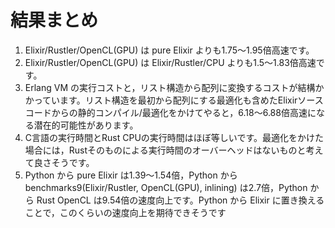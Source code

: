 # 結果まとめ

1. Elixir/Rustler/OpenCL(GPU) は pure Elixir よりも1.75〜1.95倍高速です。
2. Elixir/Rustler/OpenCL(GPU) は Elixir/Rustler/CPU よりも1.5〜1.83倍高速です。
3. Erlang VM の実行コストと，リスト構造から配列に変換するコストが結構かかっています。リスト構造を最初から配列にする最適化も含めたElixirソースコードからの静的コンパイル/最適化をかけてやると，6.18〜6.88倍高速になる潜在的可能性があります。
4. C言語の実行時間とRust CPUの実行時間はほぼ等しいです。最適化をかけた場合には，Rustそのものによる実行時間のオーバーヘッドはないものと考えて良さそうです。
5. Python から pure Elixir は1.39〜1.54倍，Python から benchmarks9(Elixir/Rustler, OpenCL(GPU), inlining) は2.7倍，Python から Rust OpenCL は9.54倍の速度向上です。Python から Elixir に置き換えることで，このくらいの速度向上を期待できそうです

